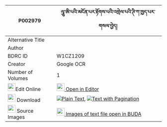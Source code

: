 |P002979|ལཱུ་ཨི་པའི་མངོན་པར་རྟོགས་པའི་འགྲེལ་པའི་ཊི་ཀ་ཁྱད་པར་གསལ་བྱེད། 
| --- | --- 
|Alternative Title |
|Author | 
|BDRC ID | W1CZ1209
|Creator | Google OCR
|Number of Volumes| 1
|<img width="25" src="https://img.icons8.com/color/25/000000/edit-property.png">Edit Online| [<img width="25" src="https://avatars.githubusercontent.com/u/45091458?s=200&v=4"> Open in Editor](http://editor.openpecha.org/P002979)
|<img width="25" src="https://img.icons8.com/fluent/48/000000/download-2.png"/>  Download | [![](https://img.icons8.com/color/20/000000/txt.png)Plain Text](https://github.com/Openpecha/P002979/releases/download/v2/lu_ipa_i_ngonpar_tokpa_i_drelp_plain_P002979.zip), [![](https://img.icons8.com/color/20/000000/txt.png)Text with Pagination](https://github.com/Openpecha/P002979/releases/download/v2/lu_ipa_i_ngonpar_tokpa_i_drelp_pages_P002979.zip)
|<img width="25" src="https://img.icons8.com/plasticine/100/000000/pictures-folder.png"/>  Source Images | [<img width="25" src="https://library.bdrc.io/icons/BUDA-small.svg"> Images of text file open in BUDA](https://library.bdrc.io/show/bdr:W1CZ1209)